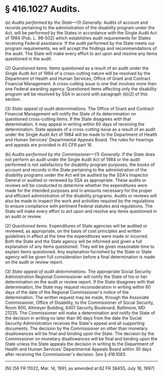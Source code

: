 # § 416.1027   Audits.

(a) *Audits performed by the State*—(1) *Generally.* Audits of account and records pertaining to the administration of the disability program under the Act, will be performed by the States in accordance with the Single Audit Act of 1984 (Pub. L. 98-502) which establishes audit requirements for States receiving Federal assistance. If the audit performed by the State meets our program requirements, we will accept the findings and recommendations of the audit. The State will make every effort to act upon and resolve any items questioned in the audit.


(2) *Questioned items.* Items questioned as a result of an audit under the Single Audit Act of 1984 of a cross-cutting nature will be resolved by the Department of Health and Human Services, Office of Grant and Contract Financial Management. A cross-cutting issue is one that involves more than one Federal awarding agency. Questioned items affecting only the disability program will be resolved by SSA in accord with paragraph (b)(2) of this section.


(3) *State appeal of audit determinations.* The Office of Grant and Contract Financial Management will notify the State of its determination on questioned cross-cutting items. If the State disagrees with that determination, it may appeal in writing within 60 days of receiving the determination. State appeals of a cross-cutting issue as a result of an audit under the Single Audit Act of 1984 will be made to the Department of Health and Human Services' Departmental Appeals Board. The rules for hearings and appeals are provided in 45 CFR part 16.


(b) *Audits performed by the Commissioner*—(1) *Generally.* If the State does not perform an audit under the Single Audit Act of 1984 or the audit performed is not satisfactory for disability program purposes, the books of account and records in the State pertaining to the administration of the disability programs under the Act will be audited by the SSA's Inspector General or audited or reviewed by SSA as appropriate. These audits or reviews will be conducted to determine whether the expenditures were made for the intended purposes and in amounts necessary for the proper and efficient administration of the disability programs. Audits or reviews will also be made to inspect the work and activities required by the regulations to ensure compliance with pertinent Federal statutes and regulations. The State will make every effort to act upon and resolve any items questioned in an audit or review.


(2) *Questioned items.* Expenditures of State agencies will be audited or reviewed, as appropriate, on the basis of cost principles and written guidelines in effect at the time the expenditures were made or incurred. Both the State and the State agency will be informed and given a full explanation of any items questioned. They will be given reasonable time to explain items questioned. Any explanation furnished by the State or State agency will be given full consideration before a final determination is made on the audit or review report.


(3) *State appeal of audit determinations.* The appropriate Social Security Administration Regional Commissioner will notify the State of his or her determination on the audit or review report. If the State disagrees with that determination, the State may request reconsideration in writing within 60 days of the date of the Regional Commissioner's notice of the determination. The written request may be made, through the Associate Commissioner, Office of Disability, to the Commissioner of Social Security, Room 900, Altmeyer Building, 6401 Security Boulevard, Baltimore, MD 21235. The Commissioner will make a determination and notify the State of the decision in writing no later than 90 days from the date the Social Security Administration receives the State's appeal and all supporting documents. The decision by the Commissioner on other than monetary disallowances will be final and binding upon the State. The decision by the Commissioner on monetary disallowances will be final and binding upon the State unless the State appeals the decision in writing to the Department of Health and Human Services' Departmental Appeals Board within 30 days after receiving the Commissioner's decision. See § 416.1083.



---

[N] [56 FR 11022, Mar. 14, 1991, as amended at 62 FR 38455, July 18, 1997]





